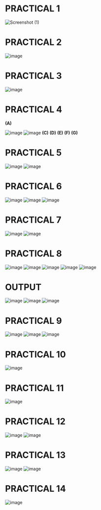 # PRACTICAL 1
 ![Screenshot (1)](https://github.com/user-attachments/assets/a3ea2365-8163-4511-aa43-78281e4a3bb8)
# PRACTICAL 2
![image](https://github.com/user-attachments/assets/7c3a5e6c-2843-4b56-85e4-692fe93621ba)
# PRACTICAL 3
![image](https://github.com/user-attachments/assets/79486b02-4d32-4159-809d-a2573de81235)
# PRACTICAL 4
**(A)** 

![image](https://github.com/user-attachments/assets/36a5e5ab-325c-4858-861f-8e33b8b8355a)
![image](https://github.com/user-attachments/assets/a8e1696f-08af-4816-89c3-746a9ee6acd8)
**(C)**
**(D)**
**(E)**
**(F)**
**(G)**
# PRACTICAL 5
![image](https://github.com/user-attachments/assets/0dc82da3-efb2-4393-9e49-f4afcaf51f41)
![image](https://github.com/user-attachments/assets/f9bb6765-4b10-4b51-81c2-95db65ceaaf9)
# PRACTICAL 6
![image](https://github.com/user-attachments/assets/3b14ca71-eb01-44a8-99ee-4b54a05091cd)
![image](https://github.com/user-attachments/assets/36d4eda2-dbdd-4539-9397-1f735cab2795)
![image](https://github.com/user-attachments/assets/6aefa9ec-84f1-42cc-b076-b60afd96aa6c)
# PRACTICAL 7
![image](https://github.com/user-attachments/assets/5a7cc841-2563-45e9-b5a9-b9aee5a731b4)
![image](https://github.com/user-attachments/assets/b1a72dad-0f78-4443-a0e0-3719670e98c0)
# PRACTICAL 8
![image](https://github.com/user-attachments/assets/89ae54e2-80f8-4b08-bb01-31cb43356009)
![image](https://github.com/user-attachments/assets/1a21f4be-aaa3-4737-94b3-a80976dd55c7)
![image](https://github.com/user-attachments/assets/68c2c134-0de1-4d0e-b547-51cfcb640f2b)
![image](https://github.com/user-attachments/assets/0e3aa2cf-f25d-4bd2-b0d4-1476c9e2610b)
![image](https://github.com/user-attachments/assets/015e39a3-89c1-4c39-ad50-8ad6b5c452eb)
# OUTPUT
![image](https://github.com/user-attachments/assets/1333a188-cefb-449f-ac5c-d7d4ce5d9bfc)
![image](https://github.com/user-attachments/assets/43800fb3-01bd-40fe-980d-721e0db29746)
![image](https://github.com/user-attachments/assets/9972232d-5f63-4eb6-a88b-4ed8064068a6)
# PRACTICAL 9
![image](https://github.com/user-attachments/assets/38ec90ea-f0a1-4f44-8d80-84b6f536139d)
![image](https://github.com/user-attachments/assets/9ccc8b6d-2fbb-491e-9ad8-a71722b4d06a)
![image](https://github.com/user-attachments/assets/64c6f200-f989-4dfe-ab01-8e1172da61ed)
# PRACTICAL 10
![image](https://github.com/user-attachments/assets/919db062-196f-4a0a-935e-e7cb63f082c2)
# PRACTICAL 11
![image](https://github.com/user-attachments/assets/d621de8b-2e2e-4e0f-9e4c-0eb28a3e0ec5)
# PRACTICAL 12
![image](https://github.com/user-attachments/assets/466a8a08-ff65-428b-96bb-38b97dd2e748)
![image](https://github.com/user-attachments/assets/e4455d74-eec2-46fd-b290-cd20bfd5ecda)
# PRACTICAL 13
![image](https://github.com/user-attachments/assets/f9824730-522d-42e4-b7ed-ec112ed93322)
![image](https://github.com/user-attachments/assets/96ddf07a-74ee-4a0f-9e6c-94df526dbff2)
# PRACTICAL 14
![image](https://github.com/user-attachments/assets/5cc9d853-c5d5-400c-869d-a5f9dd4b6e23)
































  

